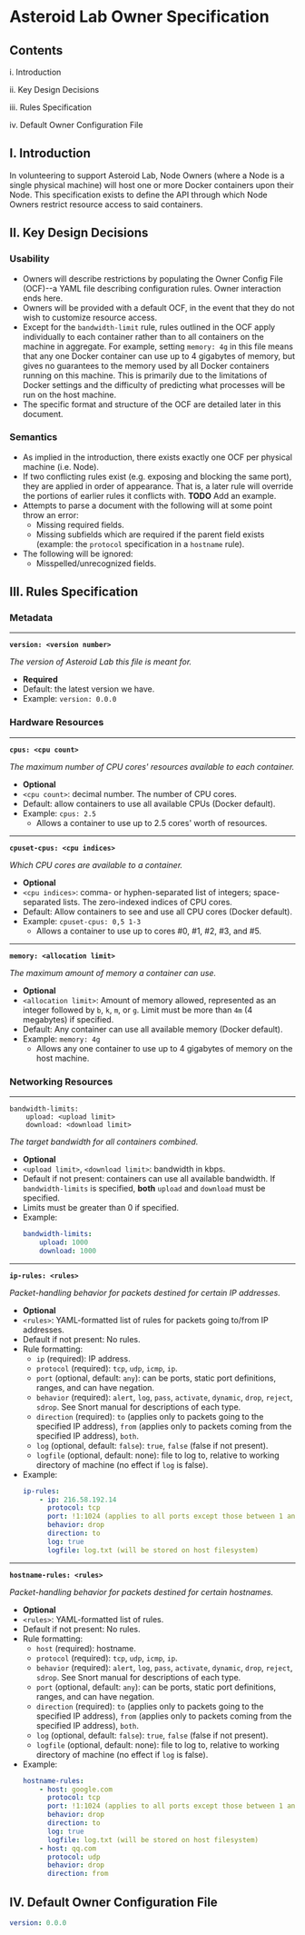 
# Asteroid Lab Owner Specification

## Contents

i. Introduction

ii. Key Design Decisions

iii. Rules Specification

iv. Default Owner Configuration File

## I. Introduction

In volunteering to support Asteroid Lab, Node Owners (where a Node is a single physical machine) will host one or more Docker containers upon their Node.  This specification exists to define the API through which Node Owners restrict resource access to said containers.

## II. Key Design Decisions

### Usability

- Owners will describe restrictions by populating the Owner Config File (OCF)--a YAML file describing configuration rules.  Owner interaction ends here.
- Owners will be provided with a default OCF, in the event that they do not wish to customize resource access.
- Except for the `bandwidth-limit` rule, rules outlined in the OCF apply individually to each container rather than to all containers on the machine in aggregate. For example, setting `memory: 4g` in this file means that any one Docker container can use up to 4 gigabytes of memory, but gives no guarantees to the memory used by all Docker containers running on this machine. This is primarily due to the limitations of Docker settings and the difficulty of predicting what processes will be run on the host machine.
- The specific format and structure of the OCF are detailed later in this document.

### Semantics

- As implied in the introduction, there exists exactly one OCF per physical machine (i.e. Node).
- If two conflicting rules exist (e.g. exposing and blocking the same port), they are applied in order of appearance.  That is, a later rule will override the portions of earlier rules it conflicts with. **TODO** Add an example.
- Attempts to parse a document with the following will at some point throw an error:
    - Missing required fields.
    - Missing subfields which are required if the parent field exists (example: the `protocol` specification in a `hostname` rule).
- The following will be ignored:
    - Misspelled/unrecognized fields.

## III. Rules Specification

### Metadata

---

**`version: <version number>`**

*The version of Asteroid Lab this file is meant for.*

- **Required**
- Default: the latest version we have.
- Example: `version: 0.0.0`

### Hardware Resources

---

**`cpus: <cpu count>`**

_The maximum number of CPU cores' resources available to each container._

- **Optional**
- `<cpu count>`:  decimal number. The number of CPU cores.
- Default: allow containers to use all available CPUs (Docker default).
- Example:  `cpus: 2.5`
    - Allows a container to use up to 2.5 cores' worth of resources.

---

**`cpuset-cpus: <cpu indices>`**

_Which CPU cores are available to a container._

- **Optional**
- `<cpu indices>`:  comma- or hyphen-separated list of integers; space-separated lists. The zero-indexed indices of CPU cores.
- Default: Allow containers to see and use all CPU cores (Docker default).
- Example:  `cpuset-cpus: 0,5 1-3`
    - Allows a container to use up to cores #0, #1, #2, #3, and #5.

---

**`memory: <allocation limit>`**

_The maximum amount of memory a container can use._

- **Optional**
- `<allocation limit>`: Amount of memory allowed, represented as an integer followed by `b`, `k`, `m`, or `g`. Limit must be more than `4m` (4 megabytes) if specified.
- Default: Any container can use all available memory (Docker default).
- Example: `memory: 4g`
    - Allows any one container to use up to 4 gigabytes of memory on the host machine.

### Networking Resources

---

```
bandwidth-limits:
    upload: <upload limit>
    download: <download limit>
```

_The target bandwidth for all containers combined._

- **Optional** 
- `<upload limit>`, `<download limit>`: bandwidth in kbps.
- Default if not present: containers can use all available bandwidth. If `bandwidth-limits` is specified, **both** `upload` and `download` must be specified.
- Limits must be greater than 0 if specified.
- Example:
    ```yaml
    bandwidth-limits:
        upload: 1000
        download: 1000
    ```

---

**`ip-rules: <rules>`**

_Packet-handling behavior for packets destined for certain IP addresses._

- **Optional**
- `<rules>`: YAML-formatted list of rules for packets going to/from IP addresses.
- Default if not present: No rules.
- Rule formatting:
    - `ip` (required): IP address.
    - `protocol` (required): `tcp`, `udp`, `icmp`, `ip`.
    - `port` (optional, default: `any`): can be ports, static port definitions, ranges, and can have negation.
    - `behavior` (required): `alert`, `log`, `pass`, `activate`, `dynamic`, `drop`, `reject`, `sdrop`. See Snort manual for descriptions of each type.
    - `direction` (required): `to` (applies only to packets going to the specified IP address), `from` (applies only to packets coming from the specified IP address), `both`.
    - `log` (optional, default: `false`): `true`, `false` (false if not present).
    - `logfile` (optional, default: none): file to log to, relative to working directory of machine (no effect if `log` is false).
- Example:
    ```yaml
    ip-rules:
        - ip: 216.58.192.14
          protocol: tcp
          port: !1:1024 (applies to all ports except those between 1 and 1024)
          behavior: drop
          direction: to
          log: true
          logfile: log.txt (will be stored on host filesystem)
    ```

---

**`hostname-rules: <rules>`**

_Packet-handling behavior for packets destined for certain hostnames._

- **Optional**
- `<rules>`: YAML-formatted list of rules.
- Default if not present: No rules.
- Rule formatting:
    - `host` (required): hostname.
    - `protocol` (required): `tcp`, `udp`, `icmp`, `ip`.
    - `behavior` (required): `alert`, `log`, `pass`, `activate`, `dynamic`, `drop`, `reject`, `sdrop`. See Snort manual for descriptions of each type.
    - `port` (optional, default: `any`): can be ports, static port definitions, ranges, and can have negation.
    - `direction` (required): `to` (applies only to packets going to the specified IP address), `from` (applies only to packets coming from the specified IP address), `both`.
    - `log` (optional, default: `false`): `true`, `false` (false if not present).
    - `logfile` (optional, default: none): file to log to, relative to working directory of machine (no effect if `log` is false).
- Example:
    ```yaml
    hostname-rules:
        - host: google.com
          protocol: tcp
          port: !1:1024 (applies to all ports except those between 1 and 1024)
          behavior: drop
          direction: to
          log: true
          logfile: log.txt (will be stored on host filesystem)
        - host: qq.com
          protocol: udp
          behavior: drop
          direction: from
    ```

## IV. Default Owner Configuration File

```yaml
version: 0.0.0
```
